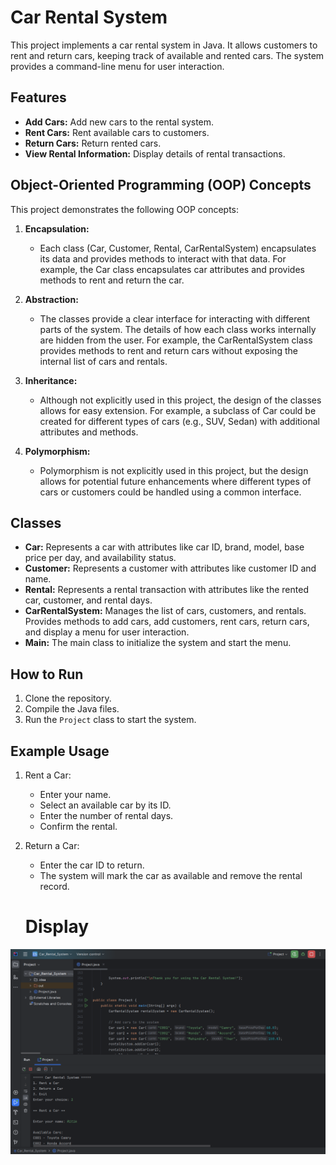 
# Car Rental System

This project implements a car rental system in Java. It allows customers to rent and return cars, keeping track of available and rented cars. The system provides a command-line menu for user interaction.

## Features

- **Add Cars:** Add new cars to the rental system.
- **Rent Cars:** Rent available cars to customers.
- **Return Cars:** Return rented cars.
- **View Rental Information:** Display details of rental transactions.

## Object-Oriented Programming (OOP) Concepts

This project demonstrates the following OOP concepts:

1. **Encapsulation:**
   - Each class (Car, Customer, Rental, CarRentalSystem) encapsulates its data and provides methods to interact with that data. For example, the Car class encapsulates car attributes and provides methods to rent and return the car.

2. **Abstraction:**
   - The classes provide a clear interface for interacting with different parts of the system. The details of how each class works internally are hidden from the user. For example, the CarRentalSystem class provides methods to rent and return cars without exposing the internal list of cars and rentals.

3. **Inheritance:**
   - Although not explicitly used in this project, the design of the classes allows for easy extension. For example, a subclass of Car could be created for different types of cars (e.g., SUV, Sedan) with additional attributes and methods.

4. **Polymorphism:**
   - Polymorphism is not explicitly used in this project, but the design allows for potential future enhancements where different types of cars or customers could be handled using a common interface.

## Classes

- **Car:** Represents a car with attributes like car ID, brand, model, base price per day, and availability status.
- **Customer:** Represents a customer with attributes like customer ID and name.
- **Rental:** Represents a rental transaction with attributes like the rented car, customer, and rental days.
- **CarRentalSystem:** Manages the list of cars, customers, and rentals. Provides methods to add cars, add customers, rent cars, return cars, and display a menu for user interaction.
- **Main:** The main class to initialize the system and start the menu.

## How to Run

1. Clone the repository.
2. Compile the Java files.
3. Run the `Project` class to start the system.

## Example Usage

1. Rent a Car: 
   - Enter your name.
   - Select an available car by its ID.
   - Enter the number of rental days.
   - Confirm the rental.

2. Return a Car:
   - Enter the car ID to return.
   - The system will mark the car as available and remove the rental record.
  
   # Display
<img width="550" alt="1" src="Screenshot (16).png">   
